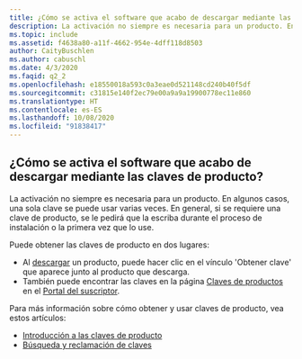 ```yaml
---
title: ¿Cómo se activa el software que acabo de descargar mediante las claves de producto?
description: La activación no siempre es necesaria para un producto. En algunos casos, una sola clave se puede usar varias veces. En general, si se requiere una clave de producto...
ms.topic: include
ms.assetid: f4638a80-a11f-4662-954e-4dff118d8503
author: CaityBuschlen
ms.author: cabuschl
ms.date: 4/3/2020
ms.faqid: q2_2
ms.openlocfilehash: e18550018a593c0a3eae0d521148cd240b40f5df
ms.sourcegitcommit: c31815e140f2ec79e00a9a9a19900778ec11e860
ms.translationtype: HT
ms.contentlocale: es-ES
ms.lasthandoff: 10/08/2020
ms.locfileid: "91838417"
---
```

## <a name="how-do-i-activate-the-software-i-just-downloaded-using-product-keys"></a>¿Cómo se activa el software que acabo de descargar mediante las claves de producto?

La activación no siempre es necesaria para un producto. En algunos casos, una sola clave se puede usar varias veces. En general, si se requiere una clave de producto, se le pedirá que la escriba durante el proceso de instalación o la primera vez que lo use.

Puede obtener las claves de producto en dos lugares:

- Al [descargar](https://my.visualstudio.com/downloads) un producto, puede hacer clic en el vínculo \'Obtener clave\' que aparece junto al producto que descarga.
- También puede encontrar las claves en la página [Claves de productos](https://my.visualstudio.com/ProductKeys) en el [Portal del suscriptor](https://my.visualstudio.com/benefits).

Para más información sobre cómo obtener y usar claves de producto, vea estos artículos:

- [Introducción a las claves de producto](../../../../product-keys.md)
- [Búsqueda y reclamación de claves](../../../../find-keys.md)